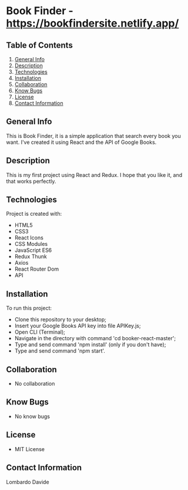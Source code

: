 # Book Finder - https://bookfindersite.netlify.app/

## Table of Contents
1. [General Info](#general-info)
2. [Description](#description)
3. [Technologies](#technologies)
4. [Installation](#installation)
5. [Collaboration](#collaboration)
6. [Know Bugs](#know_bugs)
7. [License](#license)
8. [Contact Information](#contact_information)

## General Info
This is Book Finder, it is a simple application that search every book you want. I've created it using React and the API of Google Books.

## Description
This is my first project using React and Redux.
I hope that you like it, and that works perfectly.

## Technologies
Project is created with:
* HTML5
* CSS3
* React Icons
* CSS Modules
* JavaScript ES6
* Redux Thunk
* Axios
* React Router Dom
* API

## Installation
To run this project:
* Clone this repository to your desktop;
* Insert your Google Books API key into file APIKey.js;
* Open CLI (Terminal);
* Navigate in the directory with command 'cd booker-react-master';
* Type and send command 'npm install' (only if you don't have);
* Type and send command 'npm start'.

## Collaboration
* No collaboration

## Know Bugs
* No know bugs

## License
* MIT License

## Contact Information
Lombardo Davide 
